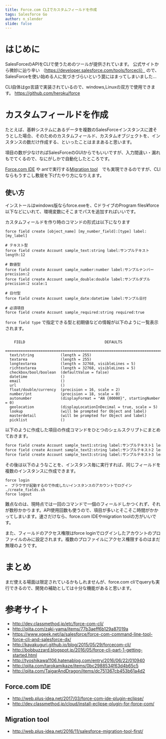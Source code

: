 ```yaml
---
title: Force.com CLIでカスタムフィールドを作成
tags: Salesforce Go
author: n_slender
slide: false
---
```

# はじめに
SalesForceのAPIをCLIで使うためのツールが提供されています。
公式サイトから微妙に辿り辛い （https://developer.salesforce.com/tools/forcecli） ので、SalesForceを使い始める人に気づきづらいという罠にはまってしまいました... 

CLI自体はgo言語で実装されているので、windows,Linuxの双方で使用できます。
https://github.com/heroku/force

# カスタムフィールドを作成

たとえば、基幹システムにあるデータを複数のSalesForceインスタンスに渡そうとした場合、そのためのカスタムフィールド、カスタムオブジェクトを、インスタンスの数だけ作成する、といったことはままあると思います。

項目の数が少なければSalesForceのGUIからでもいいですが、入力間違い・漏れもでてくるので、なにがしかで自動化したところです。

[Force.com IDE](https://developer.salesforce.com/page/Force.com_IDE) や antで実行する[Migration tool](https://developer.salesforce.com/page/Force.com_Migration_Tool)　でも実現できるのですが、CLIならもうすこし敷居を下げたやり方になりえます。

## 使い方

インストールはwindows版ならforce.exeを、CドライブのProgram files¥force以下などにいれて、環境変数にそこまでパスを追加すればいいです。

カスタムフィールドを作り時のコマンドの形式は以下になります

```
force field create [object_name] [my_number_field]:[type] label:[my_label]

# テキスト型
force field create Account sample_text:string label:サンプルテキスト length:12

# 数値型
force field create Account sample_number:number label:サンプルナンバー precision:2
force field create Account sample_double:double label:サンプルダブル precision:2 scale:1

# 日付型
force field create Account sample_date:datetime label:サンプル日付

# 必須項目
force field create Account sample_required:string required:true
```

`force field type` で指定できる型と初期値などの情報が以下のように一覧表示されます。

```

	FIELD									 DEFAULTS
	=========================================================================
  text/string            (length = 255)
  textarea               (length = 255)
  longtextarea           (length = 32768, visibleLines = 5)
  richtextarea           (length = 32768, visibleLines = 5)
  checkbox/bool/boolean  (defaultValue = false)
  datetime               ()
  email                  ()
  url                    ()
  float/double/currency  (precision = 16, scale = 2)
  number/int             (precision = 18, scale = 0)
  autonumber             (displayFormat = "AN {00000}", startingNumber = 0)
  geolocation            (displayLocationInDecimal = true, scale = 5)
  lookup                 (will be prompted for Object and label)
  masterdetail           (will be prompted for Object and label)
  picklist               ()
```

以下のように作成した項目の作成コマンドをひとつのシェルスクリプトにまとめておきます。

```create_fields.sh
force field create Account sample_text1:string label:サンプルテキスト1 length:10
force field create Account sample_text2:string label:サンプルテキスト2 length:20
force field create Account sample_text3:string label:サンプルテキスト3 length:30 required true
```

その後は以下のようなことを、インスタンス毎に実行すれば、同じフィールドを複数のインスタンスに作成できます。

```
force login
←　ブラウザが起動するので作成したいインスタンスのアカウントでログイン
./create_fields.sh
force logout
```

難点なのは、現時点では一回のコマンドで一個のフィールドしかつくれず、それが数秒かかります。API使用回数も使うので、項目が多いとそこそこ時間がかかってしまいます。速さだけなら、force.com IDEやmigration toolの方がいいです。

また、フィールドのアクセス権限はforce loginでログインしたアカウントのプロファイルのみに設定されます。複数のプロファイルにアクセス権限するのはまだ無理のようです。

# まとめ

まだ使える場面は限定されているかもしれませんが、force.com cliでqueryも実行できるので、開発の補助としては十分な機能があると思います。

# 参考サイト

* http://dev.classmethod.jp/etc/force-com-cli/
* http://qiita.com/zaki-yama/items/77b3aeff6b129a87019a
* https://www.xgeek.net/ja/salesforce/force-com-command-line-tool-force-cli-and-salesforce-dx/
* http://kayakuguri.github.io/blog/2015/05/29/forcecom-cli/
* http://bobbuzzard.blogspot.jp/2016/05/force-cli-part-1-getting-started.html
* http://tyoshikawa1106.hatenablog.com/entry/2016/06/22/010940
* http://qiita.com/tarokamikaze/items/0bc2988534f63d4b65c5
* http://qiita.com/TaigarAndDragon/items/dc751367cb453b61a4d2

## Force.com IDE

* http://web.plus-idea.net/2017/03/force-com-ide-plugin-eclipse/
* http://dev.classmethod.jp/cloud/install-eclipse-plugin-for-force-com/

## Migration tool

* http://web.plus-idea.net/2016/11/salesforce-migration-tool-first/

